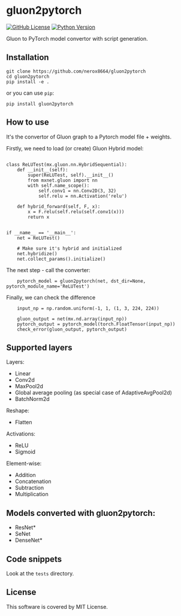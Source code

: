# gluon2pytorch

[![GitHub License](https://img.shields.io/badge/License-MIT-blue.svg)](https://opensource.org/licenses/MIT)
[![Python Version](https://img.shields.io/badge/python-2.7%2C3.6-lightgrey.svg)](https://github.com/nerox8664/gluon2pytorch)

Gluon to PyTorch model convertor with script generation.

## Installation

```
git clone https://github.com/nerox8664/gluon2pytorch
cd gluon2pytorch
pip install -e . 
```

or you can use `pip`:

```
pip install gluon2pytorch
```

## How to use

It's the convertor of Gluon graph to a Pytorch model file + weights.

Firstly, we need to load (or create) Gluon Hybrid model:

```

class ReLUTest(mx.gluon.nn.HybridSequential):
    def __init__(self):
        super(ReLUTest, self).__init__()
        from mxnet.gluon import nn
        with self.name_scope():
            self.conv1 = nn.Conv2D(3, 32)
            self.relu = nn.Activation('relu')

    def hybrid_forward(self, F, x):
        x = F.relu(self.relu(self.conv1(x)))
        return x


if __name__ == '__main__':
    net = ReLUTest()
    
    # Make sure it's hybrid and initialized
    net.hybridize()
    net.collect_params().initialize()

```

The next step - call the converter:

```
    pytorch_model = gluon2pytorch(net, dst_dir=None, pytorch_module_name='ReLUTest')
```

Finally, we can check the difference

```
    input_np = np.random.uniform(-1, 1, (1, 3, 224, 224))

    gluon_output = net(mx.nd.array(input_np))
    pytorch_output = pytorch_model(torch.FloatTensor(input_np))
    check_error(gluon_output, pytorch_output)
```

## Supported layers

Layers:

* Linear
* Conv2d
* MaxPool2d
* Global average pooling (as special case of AdaptiveAvgPool2d)
* BatchNorm2d

Reshape:

* Flatten

Activations:

* ReLU
* Sigmoid

Element-wise:

* Addition
* Concatenation
* Subtraction
* Multiplication

## Models converted with gluon2pytorch:

* ResNet*
* SeNet
* DenseNet*

## Code snippets
Look at the `tests` directory.

## License
This software is covered by MIT License.